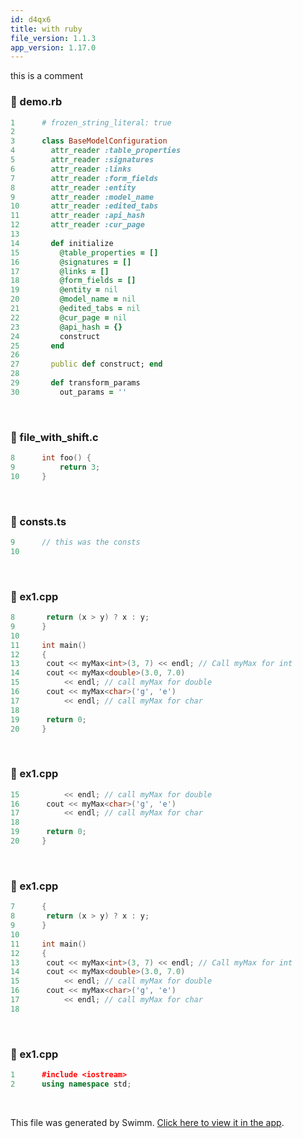 ```yaml
---
id: d4qx6
title: with ruby
file_version: 1.1.3
app_version: 1.17.0
---
```


this is a comment
<!-- NOTE-swimm-snippet: the lines below link your snippet to Swimm -->
### 📄 demo.rb
```ruby
1      # frozen_string_literal: true
2      
3      class BaseModelConfiguration
4        attr_reader :table_properties
5        attr_reader :signatures
6        attr_reader :links
7        attr_reader :form_fields
8        attr_reader :entity
9        attr_reader :model_name
10       attr_reader :edited_tabs
11       attr_reader :api_hash
12       attr_reader :cur_page
13     
14       def initialize
15         @table_properties = []
16         @signatures = []
17         @links = []
18         @form_fields = []
19         @entity = nil
20         @model_name = nil
21         @edited_tabs = nil
22         @cur_page = nil
23         @api_hash = {}
24         construct
25       end
26     
27       public def construct; end
28     
29       def transform_params
30         out_params = ''
```

<br/>


<!-- NOTE-swimm-snippet: the lines below link your snippet to Swimm -->
### 📄 file_with_shift.c
```c
8      int foo() {
9          return 3;
10     }
```

<br/>


<!-- NOTE-swimm-snippet: the lines below link your snippet to Swimm -->
### 📄 consts.ts
<!-- collapsed -->

```typescript
9      // this was the consts
10     
```

<br/>


<!-- NOTE-swimm-snippet: the lines below link your snippet to Swimm -->
### 📄 ex1.cpp
```c++
8      	return (x > y) ? x : y;
9      }
10     
11     int main()
12     {
13     	cout << myMax<int>(3, 7) << endl; // Call myMax for int
14     	cout << myMax<double>(3.0, 7.0)
15     		<< endl; // call myMax for double
16     	cout << myMax<char>('g', 'e')
17     		<< endl; // call myMax for char
18     
19     	return 0;
20     }
```

<br/>


<!-- NOTE-swimm-snippet: the lines below link your snippet to Swimm -->
### 📄 ex1.cpp
```c++
15     		<< endl; // call myMax for double
16     	cout << myMax<char>('g', 'e')
17     		<< endl; // call myMax for char
18     
19     	return 0;
20     }
```

<br/>


<!-- NOTE-swimm-snippet: the lines below link your snippet to Swimm -->
### 📄 ex1.cpp
```c++
7      {
8      	return (x > y) ? x : y;
9      }
10     
11     int main()
12     {
13     	cout << myMax<int>(3, 7) << endl; // Call myMax for int
14     	cout << myMax<double>(3.0, 7.0)
15     		<< endl; // call myMax for double
16     	cout << myMax<char>('g', 'e')
17     		<< endl; // call myMax for char
18     
```

<br/>


<!-- NOTE-swimm-snippet: the lines below link your snippet to Swimm -->
### 📄 ex1.cpp
```c++
1      #include <iostream>
2      using namespace std;
```

<br/>

This file was generated by Swimm. [Click here to view it in the app](http://localhost:5000/repos/Z2l0aHViJTNBJTNBdDElM0ElM0FlcmFuLXN3aW1t/docs/d4qx6).
